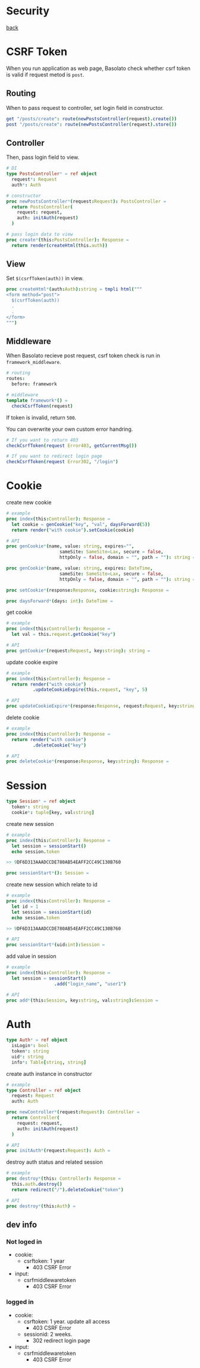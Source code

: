 Security
===
[back](../README.md)

# CSRF Token
When you run application as web page, Basolato check whether csrf token is valid if request metod is `post`.

## Routing
When to pass request to controller, set login field in constructor.
```nim
get "/posts/create": route(newPostsController(request).create())
post "/posts/create": route(newPostsController(request).store())
```

## Controller
Then, pass login field to view.

```nim
# DI
type PostsController* = ref object
  request*: Request
  auth*: Auth

# constructor
proc newPostsController*(request:Request): PostsController =
  return PostsController(
    request: request,
    auth: initAuth(request)
  )

# pass login data to view
proc create*(this:PostsController): Response =
  return render(createHtml(this.auth))
```

## View
Set `$(csrfToken(auth))` in view.
```nim
proc createHtml*(auth:Auth):string = tmpli html("""
<form method="post">
  $(csrfToken(auth))
  .
  .
</form>
""")
```

## Middleware
When Basolato recieve post request, csrf token check is run in `framework_middleware`.

```nim
# routing
routes:
  before: framework

# middleware
template framework*() =
  checkCsrfToken(request)
```
If token is invalid, return `500`.

You can overwrite your own custom error handring.
```nim
# If you want to return 403
checkCsrfToken(request Error403, getCurrentMsg())

# If you want to redirect login page
checkCsrfToken(request Error302, "/login")
```

# Cookie

create new cookie
```nim
# example
proc index(this:Controller): Response =
  let cookie = genCookie("key", "val", daysForward(5))
  return render("with cookie").setCookie(cookie)
```
```nim
# API
proc genCookie*(name, value: string, expires="",
                    sameSite: SameSite=Lax, secure = false,
                    httpOnly = false, domain = "", path = ""): string =

proc genCookie*(name, value: string, expires: DateTime,
                    sameSite: SameSite=Lax, secure = false,
                    httpOnly = false, domain = "", path = ""): string =

proc setCookie*(response:Response, cookie:string): Response =

proc daysForward*(days: int): DateTime =
```

get cookie
```nim
# example
proc index(this:Controller): Response =
  let val = this.request.getCookie("key")
```
```nim
# API
proc getCookie*(request:Request, key:string): string =
```

update cookie expire
```nim
# example
proc index(this:Controller): Response =
  return render("with cookie")
          .updateCookieExpire(this.request, "key", 5)
```
```nim
# API
proc updateCookieExpire*(response:Response, request:Request, key:string, days:int): Response =
```

delete cookie
```nim
# example
proc index(this:Controller): Response =
  return render("with cookie")
          .deleteCookie("key")
```
```nim
# API
proc deleteCookie*(response:Response, key:string): Response =
```


# Session
```nim
type Session* = ref object
  token*: string
  cookie*: tuple[key, val:string]
```


create new session
```nim
# example
proc index(this:Controller): Response =
  let session = sessionStart()
  echo session.token

>> 9DF6D313AAADCCDE780AB54EAFF2CC49C130B760
```
```nim
proc sessionStart*(): Session =
```


create new session which relate to id
```nim
# example
proc index(this:Controller): Response =
  let id = 1
  let session = sessionStart(id)
  echo session.token

>> 9DF6D313AAADCCDE780AB54EAFF2CC49C130B760
```
```nim
# API
proc sessionStart*(uid:int):Session =
```

add value in session
```nim
# example
proc index(this:Controller): Response =
  let session = sessionStart()
                  .add("login_name", "user1")
```
```nim
# API
proc add*(this:Session, key:string, val:string):Session =
```

# Auth
```nim
type Auth* = ref object
  isLogin*: bool
  token*: string
  uid*: string
  info*: Table[string, string]
```

create auth instance in constructor
```nim
# example
type Controller = ref object
  request: Request
  auth: Auth

proc newController*(request:Request): Controller =
  return Controller(
    request: request,
    auth: initAuth(request)
  )
```
```nim
# API
proc initAuth*(request:Request): Auth =
```

destroy auth status and related session
```nim
# example
proc destroy*(this: Controller): Response =
  this.auth.destroy()
  return redirect("/").deleteCookie("token")
```
```nim
# API
proc destroy*(this:Auth) =
```

## dev info
### Not loged in
- cookie:
  - csrftoken: 1 year
    - 403 CSRF Error
- input:
  - csrfmiddlewaretoken
    - 403 CSRF Error

### logged in
- cookie:
  - csrftoken: 1 year. update all access
    - 403 CSRF Error
  - sessionid: 2 weeks.
    - 302 redirect login page
- input:
  - csrfmiddlewaretoken
    - 403 CSRF Error

